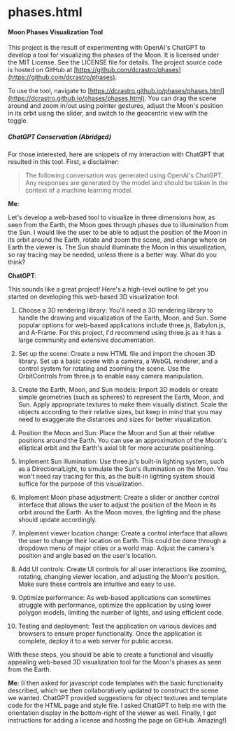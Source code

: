 phases.html
===========

#### Moon Phases Visualization Tool ####

This project is the result of experimenting with OpenAI's ChatGPT to develop a tool for visualizing the phases of the Moon. It is licensed under the MIT License. See the LICENSE file for details. The project source code is hosted on GitHub at [https://github.com/dcrastro/phases](https://github.com/dcrastro/phases).

To use the tool, navigate to [https://dcrastro.github.io/phases/phases.html](https://dcrastro.github.io/phases/phases.html). You can drag the scene around and zoom in/out using pointer gestures, adjust the Moon's position in its orbit using the slider, and switch to the geocentric view with the toggle.

##### ChatGPT Conservation (Abridged) #####

For those interested, here are snippets of my interaction with ChatGPT that resulted in this tool. First, a disclaimer:

> The following conversation was generated using OpenAI's ChatGPT. Any responses are generated by the model and should be taken in the context of a machine learning model.

**Me**:

Let's develop a web-based tool to visualize in three dimensions how, as seen from the Earth, the Moon goes through phases due to illumination from the Sun. I would like the user to be able to adjust the position of the Moon in its orbit around the Earth, rotate and zoom the scene, and change where on Earth the viewer is. The Sun should illuminate the Moon in this visualization, so ray tracing may be needed, unless there is a better way. What do you think?

**ChatGPT**:

This sounds like a great project! Here's a high-level outline to get you started on developing this web-based 3D visualization tool:

1. Choose a 3D rendering library: You'll need a 3D rendering library to handle the drawing and visualization of the Earth, Moon, and Sun. Some popular options for web-based applications include three.js, Babylon.js, and A-Frame. For this project, I'd recommend using three.js as it has a large community and extensive documentation.

2. Set up the scene: Create a new HTML file and import the chosen 3D library. Set up a basic scene with a camera, a WebGL renderer, and a control system for rotating and zooming the scene. Use the OrbitControls from three.js to enable easy camera manipulation.

3. Create the Earth, Moon, and Sun models: Import 3D models or create simple geometries (such as spheres) to represent the Earth, Moon, and Sun. Apply appropriate textures to make them visually distinct. Scale the objects according to their relative sizes, but keep in mind that you may need to exaggerate the distances and sizes for better visualization.

4. Position the Moon and Sun: Place the Moon and Sun at their relative positions around the Earth. You can use an approximation of the Moon's elliptical orbit and the Earth's axial tilt for more accurate positioning.

5. Implement Sun illumination: Use three.js's built-in lighting system, such as a DirectionalLight, to simulate the Sun's illumination on the Moon. You won't need ray tracing for this, as the built-in lighting system should suffice for the purpose of this visualization.

6. Implement Moon phase adjustment: Create a slider or another control interface that allows the user to adjust the position of the Moon in its orbit around the Earth. As the Moon moves, the lighting and the phase should update accordingly.

7. Implement viewer location change: Create a control interface that allows the user to change their location on Earth. This could be done through a dropdown menu of major cities or a world map. Adjust the camera's position and angle based on the user's location.

8. Add UI controls: Create UI controls for all user interactions like zooming, rotating, changing viewer location, and adjusting the Moon's position. Make sure these controls are intuitive and easy to use.

9. Optimize performance: As web-based applications can sometimes struggle with performance, optimize the application by using lower polygon models, limiting the number of lights, and using efficient code.

10. Testing and deployment: Test the application on various devices and browsers to ensure proper functionality. Once the application is complete, deploy it to a web server for public access.

With these steps, you should be able to create a functional and visually appealing web-based 3D visualization tool for the Moon's phases as seen from the Earth.

**Me**: (I then asked for javascript code templates with the basic functionality described, which we then collaboratively updated to construct the scene we wanted. ChatGPT provided suggestions for object textures and template code for the HTML page and style file. I asked ChatGPT to help me with the orientation display in the bottom-right of the viewer as well. Finally, I got instructions for adding a license and hosting the page on GitHub. Amazing!)

